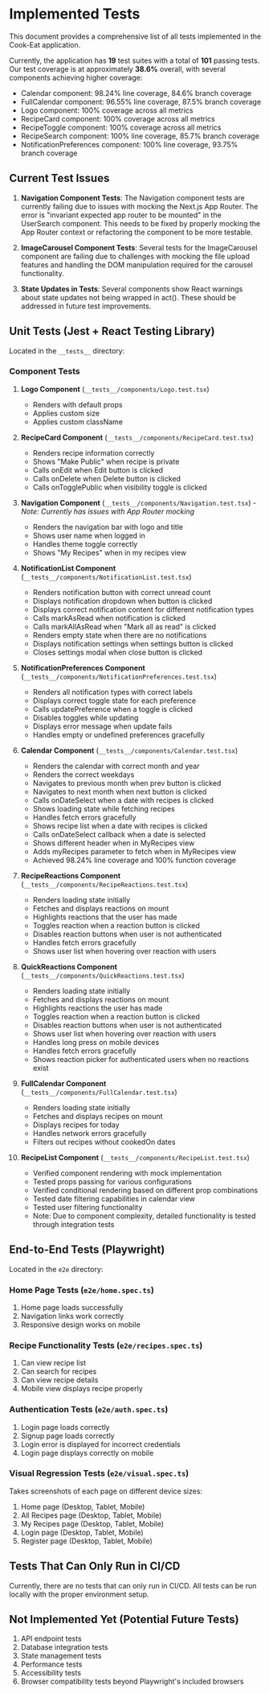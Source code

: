 # Implemented Tests

This document provides a comprehensive list of all tests implemented in the Cook-Eat application.

Currently, the application has **19** test suites with a total of **101** passing tests. Our test coverage is at approximately **38.6%** overall, with several components achieving higher coverage:

- Calendar component: 98.24% line coverage, 84.6% branch coverage
- FullCalendar component: 96.55% line coverage, 87.5% branch coverage
- Logo component: 100% coverage across all metrics
- RecipeCard component: 100% coverage across all metrics
- RecipeToggle component: 100% coverage across all metrics
- RecipeSearch component: 100% line coverage, 85.7% branch coverage
- NotificationPreferences component: 100% line coverage, 93.75% branch coverage

## Current Test Issues

1. **Navigation Component Tests**: The Navigation component tests are currently failing due to issues with mocking the Next.js App Router. The error is "invariant expected app router to be mounted" in the UserSearch component. This needs to be fixed by properly mocking the App Router context or refactoring the component to be more testable.

2. **ImageCarousel Component Tests**: Several tests for the ImageCarousel component are failing due to challenges with mocking the file upload features and handling the DOM manipulation required for the carousel functionality.

3. **State Updates in Tests**: Several components show React warnings about state updates not being wrapped in act(). These should be addressed in future test improvements.

## Unit Tests (Jest + React Testing Library)

Located in the `__tests__` directory:

### Component Tests

1. **Logo Component** (`__tests__/components/Logo.test.tsx`)
   - Renders with default props
   - Applies custom size
   - Applies custom className

2. **RecipeCard Component** (`__tests__/components/RecipeCard.test.tsx`)
   - Renders recipe information correctly
   - Shows "Make Public" when recipe is private
   - Calls onEdit when Edit button is clicked
   - Calls onDelete when Delete button is clicked
   - Calls onTogglePublic when visibility toggle is clicked

3. **Navigation Component** (`__tests__/components/Navigation.test.tsx`) - *Note: Currently has issues with App Router mocking*
   - Renders the navigation bar with logo and title
   - Shows user name when logged in
   - Handles theme toggle correctly
   - Shows "My Recipes" when in my recipes view

4. **NotificationList Component** (`__tests__/components/NotificationList.test.tsx`)
   - Renders notification button with correct unread count
   - Displays notification dropdown when button is clicked
   - Displays correct notification content for different notification types
   - Calls markAsRead when notification is clicked
   - Calls markAllAsRead when "Mark all as read" is clicked
   - Renders empty state when there are no notifications
   - Displays notification settings when settings button is clicked
   - Closes settings modal when close button is clicked

5. **NotificationPreferences Component** (`__tests__/components/NotificationPreferences.test.tsx`)
   - Renders all notification types with correct labels
   - Displays correct toggle state for each preference
   - Calls updatePreference when a toggle is clicked
   - Disables toggles while updating
   - Displays error message when update fails
   - Handles empty or undefined preferences gracefully

6. **Calendar Component** (`__tests__/components/Calendar.test.tsx`)
   - Renders the calendar with correct month and year
   - Renders the correct weekdays
   - Navigates to previous month when prev button is clicked
   - Navigates to next month when next button is clicked
   - Calls onDateSelect when a date with recipes is clicked
   - Shows loading state while fetching recipes
   - Handles fetch errors gracefully
   - Shows recipe list when a date with recipes is clicked
   - Calls onDateSelect callback when a date is selected
   - Shows different header when in MyRecipes view
   - Adds myRecipes parameter to fetch when in MyRecipes view
   - Achieved 98.24% line coverage and 100% function coverage

7. **RecipeReactions Component** (`__tests__/components/RecipeReactions.test.tsx`)
   - Renders loading state initially
   - Fetches and displays reactions on mount
   - Highlights reactions that the user has made
   - Toggles reaction when a reaction button is clicked
   - Disables reaction buttons when user is not authenticated
   - Handles fetch errors gracefully
   - Shows user list when hovering over reaction with users

8. **QuickReactions Component** (`__tests__/components/QuickReactions.test.tsx`)
   - Renders loading state initially
   - Fetches and displays reactions on mount
   - Highlights reactions the user has made
   - Toggles reaction when a reaction button is clicked
   - Disables reaction buttons when user is not authenticated
   - Shows user list when hovering over reaction with users
   - Handles long press on mobile devices
   - Handles fetch errors gracefully
   - Shows reaction picker for authenticated users when no reactions exist

9. **FullCalendar Component** (`__tests__/components/FullCalendar.test.tsx`)
   - Renders loading state initially
   - Fetches and displays recipes on mount
   - Displays recipes for today
   - Handles network errors gracefully
   - Filters out recipes without cookedOn dates

10. **RecipeList Component** (`__tests__/components/RecipeList.test.tsx`)
    - Verified component rendering with mock implementation
    - Tested props passing for various configurations
    - Verified conditional rendering based on different prop combinations
    - Tested date filtering capabilities in calendar view
    - Tested user filtering functionality
    - Note: Due to component complexity, detailed functionality is tested through integration tests

## End-to-End Tests (Playwright)

Located in the `e2e` directory:

### Home Page Tests (`e2e/home.spec.ts`)
1. Home page loads successfully
2. Navigation links work correctly
3. Responsive design works on mobile

### Recipe Functionality Tests (`e2e/recipes.spec.ts`)
1. Can view recipe list
2. Can search for recipes
3. Can view recipe details
4. Mobile view displays recipe properly

### Authentication Tests (`e2e/auth.spec.ts`)
1. Login page loads correctly
2. Signup page loads correctly
3. Login error is displayed for incorrect credentials
4. Login page displays correctly on mobile

### Visual Regression Tests (`e2e/visual.spec.ts`)
Takes screenshots of each page on different device sizes:
1. Home page (Desktop, Tablet, Mobile)
2. All Recipes page (Desktop, Tablet, Mobile)
3. My Recipes page (Desktop, Tablet, Mobile)
4. Login page (Desktop, Tablet, Mobile)
5. Register page (Desktop, Tablet, Mobile)

## Tests That Can Only Run in CI/CD

Currently, there are no tests that can only run in CI/CD. All tests can be run locally with the proper environment setup.

## Not Implemented Yet (Potential Future Tests)

1. API endpoint tests
2. Database integration tests
3. State management tests
4. Performance tests
5. Accessibility tests
6. Browser compatibility tests beyond Playwright's included browsers
